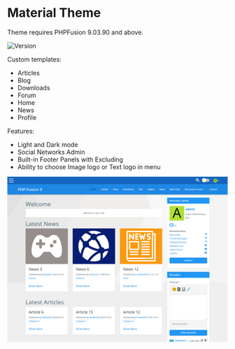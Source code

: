 # Material Theme
Theme requires PHPFusion 9.03.90 and above.

![Version](https://img.shields.io/badge/Version-1.0.1-blue.svg)

Custom templates:
- Articles
- Blog
- Downloads
- Forum
- Home
- News
- Profile

Features:
- Light and Dark mode
- Social Networks Admin
- Built-in Footer Panels with Excluding
- Ability to choose Image logo or Text logo in menu

![Preview](screenshot.png)
